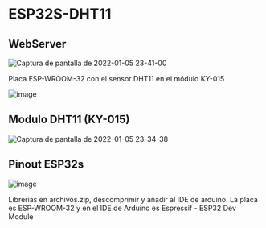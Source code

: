 # ESP32S-DHT11

## WebServer
![Captura de pantalla de 2022-01-05 23-41-00](https://user-images.githubusercontent.com/38069658/148300115-61cc20d7-b001-460c-8561-561b0134347d.png)


Placa ESP-WROOM-32 con el sensor DHT11 en el módulo KY-015

![image](https://user-images.githubusercontent.com/38069658/148299181-2ea23999-162b-4e18-b3c7-337493bd113a.png)

## Modulo DHT11 (KY-015)

![Captura de pantalla de 2022-01-05 23-34-38](https://user-images.githubusercontent.com/38069658/148299356-58af7d62-bea5-4147-9031-f1b3801de9f0.png)

## Pinout ESP32s 

![image](https://user-images.githubusercontent.com/38069658/148299400-41714345-f8a4-4bb6-9f44-0a9aec35e797.png)

Librerias en archivos.zip, descomprimir y añadir al IDE de arduino. La placa es ESP-WROOM-32 y en el IDE de Arduino es Espressif - ESP32 Dev Module
